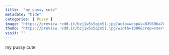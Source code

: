 ```yaml
---
title:  "my pussy cute"
metadate: "hide"
categories: [ Pussy ]
image: "https://preview.redd.it/bzj1w5s5qim51.jpg?auto=webp&s=83969ba7ea1249b27a34c7e83e2a197d5c2df013"
thumb: "https://preview.redd.it/bzj1w5s5qim51.jpg?width=1080&crop=smart&auto=webp&s=485fa91a088a9a35316f8d4ab09a12fc0aa06976"
visit: ""
---
```

my pussy cute
